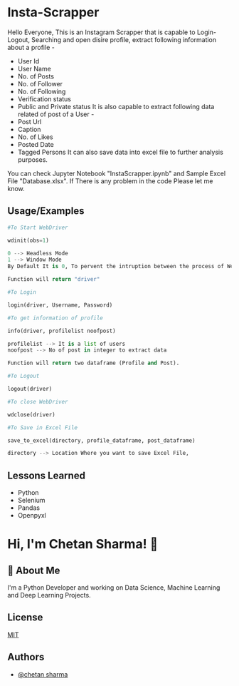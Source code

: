 
# Insta-Scrapper

Hello Everyone, This is an Instagram Scrapper that is capable to Login-Logout, Searching and open disire profile, extract following information about a profile -
- User Id
- User Name
- No. of Posts
- No. of Follower
- No. of Following
- Verification status
- Public and Private status
It is also capable to extract following data related of post of a User - 
- Post Url
- Caption
- No. of Likes
- Posted Date
- Tagged Persons
It can also save data into excel file to further analysis purposes.

You can check Jupyter Notebook "InstaScrapper.ipynb" and Sample Excel File "Database.xlsx". 
If There is any problem in the code Please let me know.

## Usage/Examples

```python
#To Start WebDriver

wdinit(obs=1)

0 --> Headless Mode
1 --> Window Mode
By Default It is 0, To pervent the intruption between the process of WebDriver

Function will return "driver"
```
```python
#To Login

login(driver, Username, Password) 
```
```python
#To get information of profile

info(driver, profilelist noofpost)

profilelist --> It is a list of users
noofpost --> No of post in integer to extract data

Function will return two dataframe (Profile and Post).
```
```python
#To Logout

logout(driver) 
```
```python
#To close WebDriver

wdclose(driver) 
```
```python
#To Save in Excel File

save_to_excel(directory, profile_dataframe, post_dataframe)

directory --> Location Where you want to save Excel File, 
```


## Lessons Learned

- Python
- Selenium
- Pandas 
- Openpyxl


# Hi, I'm Chetan Sharma! 👋


## 🚀 About Me
I'm a Python Developer and working on Data Science, Machine Learning and Deep Learning Projects.


## License

[MIT](https://choosealicense.com/licenses/mit/)


## Authors

- [@chetan sharma](https://www.github.com/che26tan)

